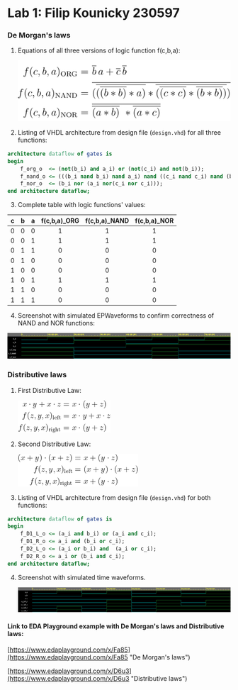 # Lab 1: Filip Kounicky 230597


### De Morgan's laws

1. Equations of all three versions of logic function f(c,b,a):

   ![Logic functions](images/equations01.png)

2. Listing of VHDL architecture from design file (`design.vhd`) for all three functions:

```vhdl
architecture dataflow of gates is
begin
    f_org_o  <= (not(b_i) and a_i) or (not(c_i) and not(b_i));
    f_nand_o <= (((b_i nand b_i) nand a_i) nand ((c_i nand c_i) nand (b_i nand b_i)))
    f_nor_o  <= (b_i nor (a_i nor(c_i nor c_i)));
end architecture dataflow;
```

3. Complete table with logic functions' values:

| **c** | **b** |**a** | **f(c,b,a)_ORG** | **f(c,b,a)_NAND** | **f(c,b,a)_NOR** |
| :-: | :-: | :-: | :-: | :-: | :-: |
| 0 | 0 | 0 | 1 | 1 | 1 |
| 0 | 0 | 1 | 1 | 1 | 1 |
| 0 | 1 | 1 | 0 | 0 | 0 |
| 0 | 1 | 0 | 0 | 0 | 0 |
| 1 | 0 | 0 | 0 | 0 | 0 |
| 1 | 0 | 1 | 1 | 1 | 1 |
| 1 | 1 | 0 | 0 | 0 | 0 |
| 1 | 1 | 1 | 0 | 0 | 0 |

4. Screenshot with simulated EPWaveforms to confirm correctness of NAND and NOR functions:

![EPWaves of De Morgan's Laws](images/EPWaves01.png)

### Distributive laws

1. First Distributive Law:

   ![First Distributive Law](images/distributive01.png "Logic equation of First Distributive Law")

2. Second Distributive Law:

   ![Second Distributive Law](images/distributive02.png "Logic equation of Second Distributive Law")

3. Listing of VHDL architecture from design file (`design.vhd`) for both functions:

```vhdl
architecture dataflow of gates is
begin
    f_D1_L_o <= (a_i and b_i) or (a_i and c_i);
    f_D1_R_o <= a_i and (b_i or c_i);
    f_D2_L_o <= (a_i or b_i) and  (a_i or c_i);
    f_D2_R_o <= a_i or (b_i and c_i);
end architecture dataflow;
```

4. Screenshot with simulated time waveforms. 

   ![EPWaves of Distributive Laws](images/EPWaves02.png)



#### Link to EDA Playground example with De Morgan's laws and Distributive laws:

   [https://www.edaplayground.com/x/Fa85](https://www.edaplayground.com/x/Fa85 "De Morgan's laws")

   [https://www.edaplayground.com/x/D6u3](https://www.edaplayground.com/x/D6u3 "Distributive laws")
